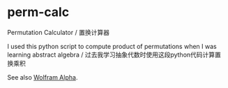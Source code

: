 # perm-calc
Permutation Calculator / 置换计算器

I used this python script to compute product of permutations when I was learning abstract algebra / 过去我学习抽象代数时使用这段python代码计算置换乘积

See also [Wolfram Alpha](https://www.wolframalpha.com/examples/mathematics/discrete-mathematics/combinatorics/permutations).
